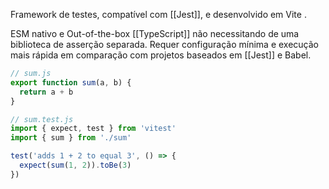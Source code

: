 Framework de testes, compatível com [[Jest]], e desenvolvido em Vite .

ESM nativo e Out-of-the-box [[TypeScript]] não necessitando de uma biblioteca de asserção separada. Requer configuração mínima e execução mais rápida em comparação com projetos baseados em [[Jest]] e Babel.

```javascript
// sum.js
export function sum(a, b) {
  return a + b
}
```

```javascript
// sum.test.js
import { expect, test } from 'vitest'
import { sum } from './sum'

test('adds 1 + 2 to equal 3', () => {
  expect(sum(1, 2)).toBe(3)
})
```